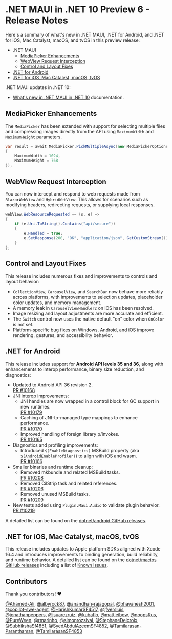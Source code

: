 # .NET MAUI in .NET 10 Preview 6 - Release Notes

Here's a summary of what's new in .NET MAUI, .NET for Android, and .NET for iOS, Mac Catalyst, macOS, and tvOS in this preview release:

- .NET MAUI
  - [MediaPicker Enhancements](#mediapicker-enhancements)
  - [WebView Request Interception](#webview-request-interception)
  - [Control and Layout Fixes](#control-and-layout-fixes)
- [.NET for Android](#net-for-android)
- [.NET for iOS, Mac Catalyst, macOS, tvOS](#net-for-ios-mac-catalyst-macos-tvos)

.NET MAUI updates in .NET 10:

- [What's new in .NET MAUI in .NET 10](https://learn.microsoft.com/dotnet/maui/whats-new/dotnet-10) documentation.

## MediaPicker Enhancements

The `MediaPicker` has been extended with support for selecting multiple files and compressing images directly from the API using `MaximumWidth` and `MaximumHeight` parameters.

```csharp
var result = await MediaPicker.PickMultipleAsync(new MediaPickerOptions
{
    MaximumWidth = 1024,
    MaximumHeight = 768
});
```

## WebView Request Interception

You can now intercept and respond to web requests made from `BlazorWebView` and `HybridWebView`. This allows for scenarios such as modifying headers, redirecting requests, or supplying local responses.

```csharp
webView.WebResourceRequested += (s, e) =>
{
    if (e.Uri.ToString().Contains("api/secure"))
    {
        e.Handled = true;
        e.SetResponse(200, "OK", "application/json", GetCustomStream());
    }
};
```

## Control and Layout Fixes

This release includes numerous fixes and improvements to controls and layout behavior:

- `CollectionView`, `CarouselView`, and `SearchBar` now behave more reliably across platforms, with improvements to selection updates, placeholder color updates, and memory management.
- A memory leak in `CarouselViewHandler2` on iOS has been resolved.
- Image resizing and layout adjustments are more accurate and efficient.
- The `Switch` control now uses the native default "on" color when `OnColor` is not set.
- Platform-specific bug fixes on Windows, Android, and iOS improve rendering, gestures, and accessibility behavior.

## .NET for Android

This release includes support for **Android API levels 35 and 36**, along with enhancements to interop performance, binary size reduction, and diagnostics:

- Updated to Android API 36 revision 2.\
  [PR #10168](https://github.com/dotnet/android/pull/10168)
- JNI interop improvements:
  - JNI handles are now wrapped in a control block for GC support in new runtimes.\
    [PR #10179](https://github.com/dotnet/android/pull/10179)
  - Caching of JNI-to-managed type mappings to enhance performance.\
    [PR #10170](https://github.com/dotnet/android/pull/10170)
  - Improved handling of foreign library p/invokes.\
    [PR #10165](https://github.com/dotnet/android/pull/10165)
- Diagnostics and profiling improvements:
  - Introduced `$(EnableDiagnostics)` MSBuild property (aka `$(AndroidEnableProfiler)`) to align with iOS and wasm.\
    [PR #10166](https://github.com/dotnet/android/pull/10166)
- Smaller binaries and runtime cleanup:
  - Removed mkbundle and related MSBuild tasks.\
    [PR #10208](https://github.com/dotnet/android/pull/10208)
  - Removed CilStrip task and related references.\
    [PR #10206](https://github.com/dotnet/android/pull/10206)
  - Removed unused MSBuild tasks.\
    [PR #10209](https://github.com/dotnet/android/pull/10209)
- New tests added using `Plugin.Maui.Audio` to validate plugin behavior.\
  [PR #10219](https://github.com/dotnet/android/pull/10219)

A detailed list can be found on the [dotnet/android GitHub releases](https://github.com/dotnet/android/releases/).

## .NET for iOS, Mac Catalyst, macOS, tvOS

This release includes updates to Apple platform SDKs aligned with Xcode 16.4 and introduces improvements to binding generation, build reliability, and runtime behavior. A detailed list can be found on the [dotnet/macios GitHub releases](https://github.com/dotnet/macios/releases/) including a list of [Known issues](https://github.com/dotnet/macios/wiki/Known-issues-in-.NET10).

## Contributors

Thank you contributors! ❤️

[@Ahamed-Ali](https://github.com/Ahamed-Ali), [@albyrock87](https://github.com/albyrock87), [@anandhan-rajagopal](https://github.com/anandhan-rajagopal), [@bhavanesh2001](https://github.com/bhavanesh2001), [@copilot-swe-agent](https://github.com/copilot-swe-agent), [@HarishKumarSF4517](https://github.com/HarishKumarSF4517), [@jfversluis](https://github.com/jfversluis), [@jonathanpeppers](https://github.com/jonathanpeppers), [@jsuarezruiz](https://github.com/jsuarezruiz), [@kubaflo](https://github.com/kubaflo), [@mattleibow](https://github.com/mattleibow), [@noopsRus](https://github.com/noopsRus), [@PureWeen](https://github.com/PureWeen), [@rmarinho](https://github.com/rmarinho), [@simonrozsival](https://github.com/simonrozsival), [@StephaneDelcroix](https://github.com/StephaneDelcroix), [@SubhikshaSf4851](https://github.com/SubhikshaSf4851), [@SyedAbdulAzeemSF4852](https://github.com/SyedAbdulAzeemSF4852), [@Tamilarasan-Paranthaman](https://github.com/Tamilarasan-Paranthaman), [@TamilarasanSF4853](https://github.com/TamilarasanSF4853)
